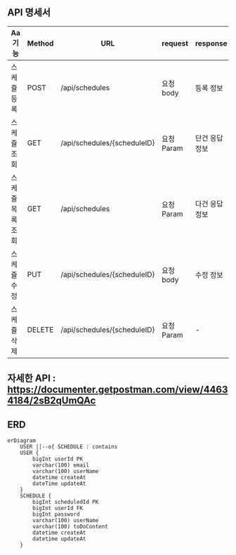 ## API 명세서
| Aa 기능     | Method | URL                        | request  | response | 상태코드     |
|-----------|--------|----------------------------|----------|----------|----------|
| 스케쥴 등록    | POST   | /api/schedules             | 요청 body  | 등록 정보    | 200:정상등록 |
| 스케쥴 조회    | GET    | /api/schedules/{scheduleID} | 요청 Param | 단건 응답 정보 | 200:정상조회 |
| 스케쥴 목록 조회 | GET    | /api/schedules             | 요청 Param | 다건 응답 정보 | 200:정상조회 |
| 스케쥴 수정    | PUT    | /api/schedules/{scheduleID} | 요청 body | 수정 정보    | 200:정상수정 |
| 스케쥴 삭제    | DELETE | /api/schedules/{scheduleID} | 요청 Param | -        | 200:정상삭제 |

자세한 API : https://documenter.getpostman.com/view/44634184/2sB2qUmQAc
------
## ERD
```mermaid
erDiagram
    USER ||--o{ SCHEDULE : contains
    USER {
        bigInt userId PK
        varchar(100) email
        varchar(100) userName
        datetime createAt
        dateTime updateAt
    }
    SCHEDULE {
        bigInt scheduledId PK
        bigInt userId FK
        bigInt password
        varchar(100) userName
        varchar(100) toDoContent
        datetime createAt
        datetime updateAt
    }
```